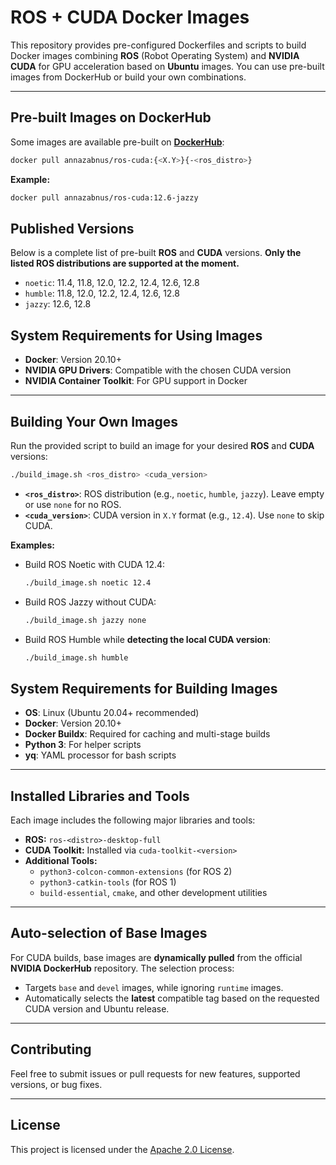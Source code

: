 # ROS + CUDA Docker Images

This repository provides pre-configured Dockerfiles and scripts to build Docker images combining **ROS** (Robot Operating System) and **NVIDIA CUDA** for GPU acceleration based on **Ubuntu** images.
You can use pre-built images from DockerHub or build your own combinations.

---

## Pre-built Images on DockerHub

Some images are available pre-built on **[DockerHub](https://hub.docker.com/repository/docker/annazabnus/ros-cuda)**:

```bash
docker pull annazabnus/ros-cuda:{<X.Y>}{-<ros_distro>}
```

**Example:**
```bash
docker pull annazabnus/ros-cuda:12.6-jazzy
```

## Published Versions

Below is a complete list of pre-built **ROS** and **CUDA** versions. **Only the listed ROS distributions are supported at the moment.**

- `noetic`: 11.4, 11.8, 12.0, 12.2, 12.4, 12.6, 12.8
- `humble`: 11.8, 12.0, 12.2, 12.4, 12.6, 12.8
- `jazzy`: 12.6, 12.8

## System Requirements for Using Images

- **Docker**: Version 20.10+
- **NVIDIA GPU Drivers**: Compatible with the chosen CUDA version
- **NVIDIA Container Toolkit**: For GPU support in Docker


---

## Building Your Own Images

Run the provided script to build an image for your desired **ROS** and **CUDA** versions:

```bash
./build_image.sh <ros_distro> <cuda_version>
```

- **`<ros_distro>`**: ROS distribution (e.g., `noetic`, `humble`, `jazzy`). Leave empty or use `none` for no ROS.
- **`<cuda_version>`**: CUDA version in `X.Y` format (e.g., `12.4`). Use `none` to skip CUDA.

**Examples:**

- Build ROS Noetic with CUDA 12.4:
  ```bash
  ./build_image.sh noetic 12.4
  ```

- Build ROS Jazzy without CUDA:
  ```bash
  ./build_image.sh jazzy none
  ```
  
- Build ROS Humble while **detecting the local CUDA version**:
  ```bash
  ./build_image.sh humble
  ```

## System Requirements for Building Images

- **OS**: Linux (Ubuntu 20.04+ recommended)
- **Docker**: Version 20.10+
- **Docker Buildx**: Required for caching and multi-stage builds
- **Python 3**: For helper scripts
- **yq**: YAML processor for bash scripts

---

## Installed Libraries and Tools

Each image includes the following major libraries and tools:

- **ROS:** `ros-<distro>-desktop-full`
- **CUDA Toolkit:** Installed via `cuda-toolkit-<version>`
- **Additional Tools:**
  - `python3-colcon-common-extensions` (for ROS 2)
  - `python3-catkin-tools` (for ROS 1)
  - `build-essential`, `cmake`, and other development utilities

---

## Auto-selection of Base Images

For CUDA builds, base images are **dynamically pulled** from the official **NVIDIA DockerHub** repository. The selection process:

- Targets `base` and `devel` images, while ignoring `runtime` images.
- Automatically selects the **latest** compatible tag based on the requested CUDA version and Ubuntu release.

---

## Contributing

Feel free to submit issues or pull requests for new features, supported versions, or bug fixes.

---

## License

This project is licensed under the [Apache 2.0 License](LICENSE).
